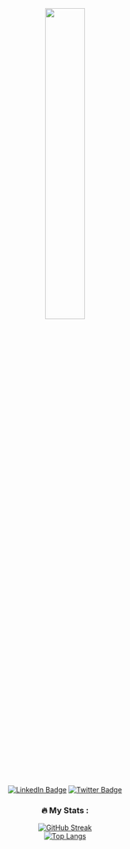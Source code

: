 <div align="center">
<img src="https://media3.giphy.com/media/v1.Y2lkPTc5MGI3NjExNmI3NzkwNDQ0OWVkNjJiZWZhYTkzNTM2NDViMWI2ZTRlYTE5YTdhNiZjdD1z/124rIiBX0Kh5Cw/giphy.gif"  width="40%">
<div id="badges">
  <a href="https://www.linkedin.com/in/diegoparranava"  target="_blank"><img src="https://img.shields.io/badge/LinkedIn-blue?style=for-the-badge&logo=linkedin&logoColor=white" alt="LinkedIn Badge"/></a>
  <a href="https://twitter.com/DmParra16"  target="_blank"><img src="https://img.shields.io/badge/Twitter-blue?style=for-the-badge&logo=twitter&logoColor=white" alt="Twitter Badge"/></a>
  <br/>
  <img src="https://komarev.com/ghpvc/?username=0bCdian&style=flat-square&color=blue" alt=""/>

### :fire: My Stats :
[![GitHub Streak](http://github-readme-streak-stats.herokuapp.com?user=0bCdian&theme=dark&background=000000)](https://git.io/streak-stats)
<br/>
[![Top Langs](https://github-readme-stats.vercel.app/api/top-langs/?username=0bCdian&layout=compact&theme=vision-friendly-dark)](https://github.com/anuraghazra/github-readme-stats)

